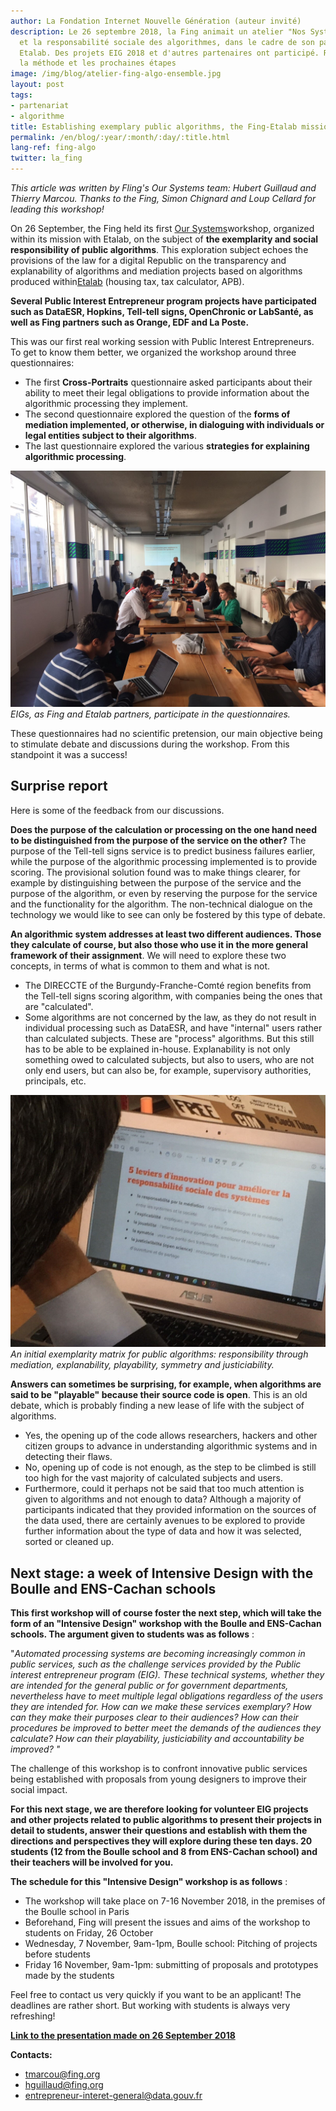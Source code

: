 ```yaml
---
author: La Fondation Internet Nouvelle Génération (auteur invité)
description: Le 26 septembre 2018, la Fing animait un atelier "Nos Systèmes" sur l'exemplarité
  et la responsabilité sociale des algorithmes, dans le cadre de son partenariat avec
  Etalab. Des projets EIG 2018 et d'autres partenaires ont participé. Retours sur
  la méthode et les prochaines étapes
image: /img/blog/atelier-fing-algo-ensemble.jpg
layout: post
tags:
- partenariat
- algorithme
title: Establishing exemplary public algorithms, the Fing-Etalab mission has been launched with the EIG Promotion 2!
permalink: /en/blog/:year/:month/:day/:title.html
lang-ref: fing-algo
twitter: la_fing
---
```


_This article was written by Fling&#39;s Our Systems team: Hubert Guillaud and Thierry Marcou. Thanks to the Fing, Simon Chignard and Loup Cellard for leading this workshop!_

On 26 September, the Fing held its first [Our Systems](http://fing.org/?NosSystemes)workshop, organized within its mission with Etalab, on the subject of **the exemplarity and social responsibility of public algorithms**. This exploration subject echoes the provisions of the law for a digital Republic on the transparency and explanability of algorithms and mediation projects based on algorithms produced within[Etalab](https://www.etalab.gouv.fr/) (housing tax, tax calculator, APB).

**Several Public Interest Entrepreneur program projects have participated such as DataESR, Hopkins, Tell-tell signs, OpenChronic or LabSanté, as well as Fing partners such as Orange, EDF and La Poste.**

This was our first real working session with Public Interest Entrepreneurs. To get to know them better, we organized the workshop around three questionnaires:

- The first **Cross-Portraits** questionnaire asked participants about their ability to meet their legal obligations to provide information about the algorithmic processing they implement.
- The second questionnaire explored the question of the **forms of mediation implemented, or otherwise, in dialoguing with individuals or legal entities subject to their algorithms**.
- The last questionnaire explored the various **strategies for explaining algorithmic processing**.

![Atelier ensemble](/img/blog/atelier-fing-algo-ensemble.jpg)
_EIGs, as Fing and Etalab partners, participate in the questionnaires._

These questionnaires had no scientific pretension, our main objective being to stimulate debate and discussions during the workshop. From this standpoint it was a success!

## Surprise report

Here is some of the feedback from our discussions.

**Does the purpose of the calculation or processing on the one hand need to be distinguished from the purpose of the service on the other?** The purpose of the Tell-tell signs service is to predict business failures earlier, while the purpose of the algorithmic processing implemented is to provide scoring. The provisional solution found was to make things clearer, for example by distinguishing between the purpose of the service and the purpose of the algorithm, or even by reserving the purpose for the service and the functionality for the algorithm. The non-technical dialogue on the technology we would like to see can only be fostered by this type of debate.

**An algorithmic system addresses at least two different audiences. Those they calculate of course, but also those who use it in the more general framework of their assignment**. We will need to explore these two concepts, in terms of what is common to them and what is not.

- The DIRECCTE of the Burgundy-Franche-Comté region benefits from the Tell-tell signs scoring algorithm, with companies being the ones that are &quot;calculated&quot;.
- Some algorithms are not concerned by the law, as they do not result in individual processing such as DataESR, and have &quot;internal&quot; users rather than calculated subjects. These are &quot;process&quot; algorithms. But this still has to be able to be explained in-house. Explanability is not only something owed to calculated subjects, but also to users, who are not only end users, but can also be, for example, supervisory authorities, principals, etc.

![Matrice exemplarité](/img/blog/atelier-fing-algo-systeme-2.jpg)
_An initial exemplarity matrix for public algorithms: responsibility through mediation, explanability, playability, symmetry and justiciability._

**Answers can sometimes be surprising, for example, when algorithms are said to be &quot;playable&quot; because their source code is open**. This is an old debate, which is probably finding a new lease of life with the subject of algorithms.

- Yes, the opening up of the code allows researchers, hackers and other citizen groups to advance in understanding algorithmic systems and in detecting their flaws.
- No, opening up of code is not enough, as the step to be climbed is still too high for the vast majority of calculated subjects and users.
- Furthermore, could it perhaps not be said that too much attention is given to algorithms and not enough to data? Although a majority of participants indicated that they provided information on the sources of the data used, there are certainly avenues to be explored to provide further information about the type of data and how it was selected, sorted or cleaned up.

## Next stage: a week of Intensive Design with the Boulle and ENS-Cachan schools

**This first workshop will of course foster the next step, which will take the form of an &quot;Intensive Design&quot; workshop with the Boulle and ENS-Cachan schools. The argument given to students was as follows** :

&quot;_Automated processing systems are becoming increasingly common in public services, such as the challenge services provided by the Public interest entrepreneur program (EIG). These technical systems, whether they are intended for the general public or for government departments, nevertheless have to meet multiple legal obligations regardless of the users they are intended for. How can we make these services exemplary? How can they make their purposes clear to their audiences? How can their procedures be improved to better meet the demands of the audiences they calculate? How can their playability, justiciability and accountability be improved? &quot;_

The challenge of this workshop is to confront innovative public services being established with proposals from young designers to improve their social impact.

**For this next stage, we are therefore looking for volunteer EIG projects and other projects related to public algorithms to present their projects in detail to students, answer their questions and establish with them the directions and perspectives they will explore during these ten days. 20 students (12 from the Boulle school and 8 from ENS-Cachan school) and their teachers will be involved for you.**

**The schedule for this &quot;Intensive Design&quot; workshop is as follows** :

- The workshop will take place on 7-16 November 2018, in the premises of the Boulle school in Paris
- Beforehand, Fing will present the issues and aims of the workshop to students on Friday, 26 October
- Wednesday, 7 November, 9am-1pm, Boulle school: Pitching of projects before students
- Friday 16 November, 9am-1pm: submitting of proposals and prototypes made by the students

Feel free to contact us very quickly if you want to be an applicant! The deadlines are rather short. But working with students is always very refreshing!

[**Link to the presentation made on 26 September 2018**](https://speakerdeck.com/eig2018/atelier-fing-etalab-eig-sur-les-algorithmes-publics-4f099df8-7506-48ea-ae65-1015dde0a07c)

**Contacts:**

- [tmarcou@fing.org](mailto:tmarcou@fing.org)
- [hguillaud@fing.org](mailto:hguillaud@fing.org)
- [entrepreneur-interet-general@data.gouv.fr](mailto:entrepreneur-interet-general@data.gouv.fr)
